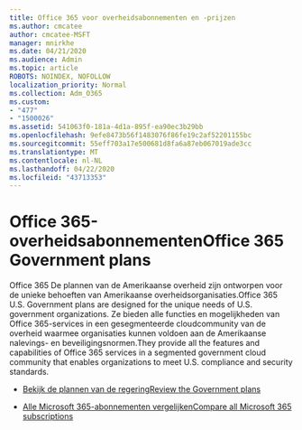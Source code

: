 ```yaml
---
title: Office 365 voor overheidsabonnementen en -prijzen
ms.author: cmcatee
author: cmcatee-MSFT
manager: mnirkhe
ms.date: 04/21/2020
ms.audience: Admin
ms.topic: article
ROBOTS: NOINDEX, NOFOLLOW
localization_priority: Normal
ms.collection: Adm_O365
ms.custom:
- "477"
- "1500026"
ms.assetid: 541063f0-181a-4d1a-895f-ea90ec3b29bb
ms.openlocfilehash: 9efe8473b56f1483076f86fe19c2af52201155bc
ms.sourcegitcommit: 55eff703a17e500681d8fa6a87eb067019ade3cc
ms.translationtype: MT
ms.contentlocale: nl-NL
ms.lasthandoff: 04/22/2020
ms.locfileid: "43713353"
---
```

# <a name="office-365-government-plans"></a><span data-ttu-id="273da-102">Office 365-overheidsabonnementen</span><span class="sxs-lookup"><span data-stu-id="273da-102">Office 365 Government plans</span></span>

<span data-ttu-id="273da-103">Office 365 De plannen van de Amerikaanse overheid zijn ontworpen voor de unieke behoeften van Amerikaanse overheidsorganisaties.</span><span class="sxs-lookup"><span data-stu-id="273da-103">Office 365 U.S. Government plans are designed for the unique needs of U.S. government organizations.</span></span> <span data-ttu-id="273da-104">Ze bieden alle functies en mogelijkheden van Office 365-services in een gesegmenteerde cloudcommunity van de overheid waarmee organisaties kunnen voldoen aan de Amerikaanse nalevings- en beveiligingsnormen.</span><span class="sxs-lookup"><span data-stu-id="273da-104">They provide all the features and capabilities of Office 365 services in a segmented government cloud community that enables organizations to meet U.S. compliance and security standards.</span></span>
  
- [<span data-ttu-id="273da-105">Bekijk de plannen van de regering</span><span class="sxs-lookup"><span data-stu-id="273da-105">Review the Government plans</span></span>](https://products.office.com/government/compare-office-365-government-plans)

- [<span data-ttu-id="273da-106">Alle Microsoft 365-abonnementen vergelijken</span><span class="sxs-lookup"><span data-stu-id="273da-106">Compare all Microsoft 365 subscriptions</span></span>](https://products.office.com/business/compare-more-office-365-for-business-plans)